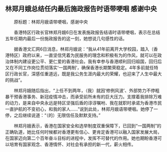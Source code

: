 ## 林郑月娥总结任内最后施政报告时语带哽咽 感谢中央
　　原标题：林郑月娥语带哽咽，感谢中央

　　香港特区行政长官林郑月娥6日在发表施政报告结语时语带哽咽，表示在总结五年任期内最后一份施政报告的这一刻，她想说几句感性的话。

　　据香港文汇网6日消息，林郑月娥说：“我从41年前离开大学校园，踏入（香港特区）政府以来，一直坚信凭着为民服务的理念和积极有为的作风，就可以在政治体制内建设更公平、更仁爱的香港社会。我有幸参与香港顺利回归祖国，回归后又在不同工作岗位贯彻落实‘一国两制’，确保香港长期繁荣稳定。4年多前就任特区行政长官，深感任重道远，既是我公务生涯内最大的荣耀，也迎来了人生中最大的挑战”。

　　林郑月娥随后指出，“上任不到两年，（我）就因‘修例风波’、外部势力不停粗暴干预香港事务、新冠疫情冲击，而承受前所未有的巨大压力。支撑着我排除万难的动力，是来自中央永远是特区坚强后盾的谆谆嘱咐、我在就职时承诺为香港市民一直护航的不变初心，和我的家人……”说到此处，林郑月娥语带哽咽。她停了一停，之后继续说道：“（的）无限信任及默默支持。”

　　林郑月娥表示，香港在国家安全和选举制度双重保障下，已回到“一国两制”的正确轨道，她比任何时候都对香港更有信心、更肯定香港可以融入国家发展大局，在国家迈向第二个百年奋斗目标的进程中，发挥不可替代的作用。她也期盼香港可以培育有国家观念、香港情怀、对社会有承担的新一代，薪火相传。

